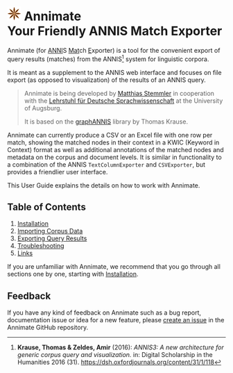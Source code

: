 # ![Annimate logo](img/annimate-logo.png) Annimate<br>Your Friendly ANNIS Match Exporter

Annimate (for <u>ANNI</u>S <u>Mat</u>ch <u>E</u>xporter) is a tool for the convenient export of query results (matches) from the ANNIS[^1] system for linguistic corpora.

It is meant as a supplement to the ANNIS web interface and focuses on file export (as opposed to visualization) of the results of an ANNIS query.

> Annimate is being developed by [Matthias Stemmler](https://github.com/matthias-stemmler) in cooperation with the [Lehrstuhl für Deutsche Sprachwissenschaft](https://www.uni-augsburg.de/de/fakultaet/philhist/professuren/germanistik/deutsche-sprachwissenschaft/) at the University of Augsburg.
>
> It is based on the [graphANNIS](https://github.com/korpling/graphANNIS) library by Thomas Krause.

Annimate can currently produce a CSV or an Excel file with one row per match, showing the matched nodes in their context in a KWIC (Keyword in Context) format as well as additional annotations of the matched nodes and metadata on the corpus and document levels. It is similar in functionality to a combination of the ANNIS `TextColumnExporter` and `CSVExporter`, but provides a friendlier user interface.

This User Guide explains the details on how to work with Annimate.

## Table of Contents

1. [Installation](installation.md)
2. [Importing Corpus Data](import.md)
3. [Exporting Query Results](export.md)
4. [Troubleshooting](troubleshooting.md)
5. [Links](links.md)

If you are unfamiliar with Annimate, we recommend that you go through all sections one by one, starting with [Installation](installation.md).

## Feedback

If you have any kind of feedback on Annimate such as a bug report, documentation issue or idea for a new feature, please [create an issue](https://github.com/matthias-stemmler/annimate/issues/new/choose) in the Annimate GitHub repository.


[^1]:
    **Krause, Thomas & Zeldes, Amir** (2016):
    _ANNIS3: A new architecture for generic corpus query and visualization._
    in: Digital Scholarship in the Humanities 2016 (31).
    <https://dsh.oxfordjournals.org/content/31/1/118>
